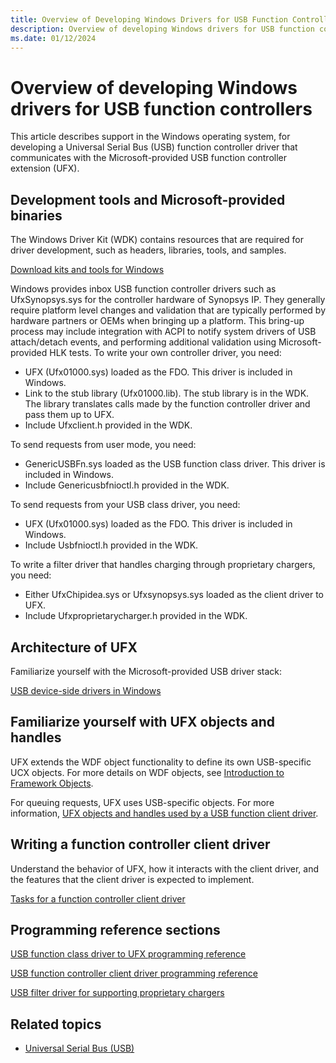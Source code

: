 ```yaml
---
title: Overview of Developing Windows Drivers for USB Function Controllers
description: Overview of developing Windows drivers for USB function controllers
ms.date: 01/12/2024
---
```


# Overview of developing Windows drivers for USB function controllers

This article describes support in the Windows operating system, for developing a Universal Serial Bus (USB) function controller driver that communicates with the Microsoft-provided USB function controller extension (UFX).

## Development tools and Microsoft-provided binaries

The Windows Driver Kit (WDK) contains resources that are required for driver development, such as headers, libraries, tools, and samples.

[Download kits and tools for Windows](https://go.microsoft.com/fwlink/p/?linkid=617155)

Windows provides inbox USB function controller drivers such as UfxSynopsys.sys for the controller hardware of Synopsys IP. They generally require platform level changes and validation that are typically performed by hardware partners or OEMs when bringing up a platform. This bring-up process may include integration with ACPI to notify system drivers of USB attach/detach events, and performing additional validation using Microsoft-provided HLK tests. To write your own controller driver, you need:

- UFX (Ufx01000.sys) loaded as the FDO. This driver is included in Windows.
- Link to the stub library (Ufx01000.lib). The stub library is in the WDK. The library translates calls made by the function controller driver and pass them up to UFX.
- Include Ufxclient.h provided in the WDK.

To send requests from user mode, you need:

- GenericUSBFn.sys loaded as the USB function class driver. This driver is included in Windows.
- Include Genericusbfnioctl.h provided in the WDK.

To send requests from your USB class driver, you need:

- UFX (Ufx01000.sys) loaded as the FDO. This driver is included in Windows.
- Include Usbfnioctl.h provided in the WDK.

To write a filter driver that handles charging through proprietary chargers, you need:

- Either UfxChipidea.sys or Ufxsynopsys.sys loaded as the client driver to UFX.
- Include Ufxproprietarycharger.h provided in the WDK.

## Architecture of UFX

Familiarize yourself with the Microsoft-provided USB driver stack:

[USB device-side drivers in Windows](usb-device-side-drivers-in-windows.md)

## Familiarize yourself with UFX objects and handles

UFX extends the WDF object functionality to define its own USB-specific UCX objects. For more details on WDF objects, see [Introduction to Framework Objects](../wdf/introduction-to-framework-objects.md).

For queuing requests, UFX uses USB-specific objects. For more information, [UFX objects and handles used by a USB function client driver](ufx-objects-and-handles-used-by-a-usb-function-controller.md).

## Writing a function controller client driver

Understand the behavior of UFX, how it interacts with the client driver, and the features that the client driver is expected to implement.

[Tasks for a function controller client driver](function-client-driver.md)

## Programming reference sections

[USB function class driver to UFX programming reference](/windows-hardware/drivers/ddi/_usbref/#function-class-driver-reference)

[USB function controller client driver programming reference](/windows-hardware/drivers/ddi/_usbref/#usb-function-controller-client-driver-reference)

[USB filter driver for supporting proprietary chargers](/windows-hardware/drivers/ddi/_usbref/#filter-driver-for-supporting-usb-chargers)

## Related topics

- [Universal Serial Bus (USB)](../index.yml)
